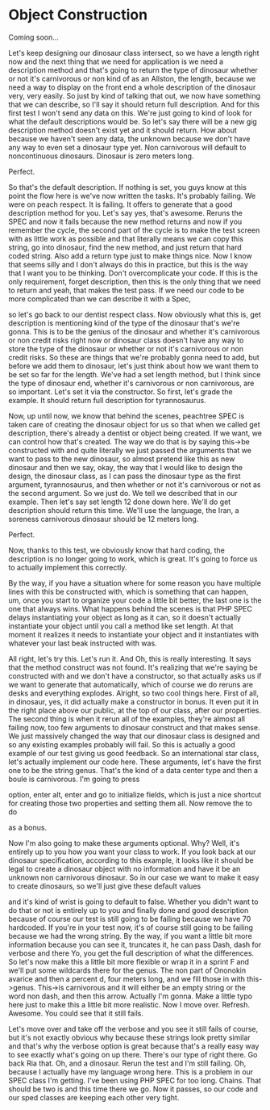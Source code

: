 # Object Construction

Coming soon...

Let's keep designing our dinosaur class intersect, so we have a length right now and
the next thing that we need for application is we need a description method and
that's going to return the type of dinosaur whether or not it's carnivorous or non
kind of as an Allston, the length, because we need a way to display on the front end
a whole description of the dinosaur very, very easily. So just by kind of talking
that out, we now have something that we can describe, so I'll say it should return
full description. And for this first test I won't send any data on this. We're just
going to kind of look for what the default descriptions would be. So let's say there
will be a new gig description method doesn't exist yet and it should return. How
about because we haven't seen any data, the unknown because we don't have any way to
even set a dinosaur type yet. Non carnivorous will default to noncontinuous
dinosaurs. Dinosaur is zero meters long.

Perfect.

So that's the default description. If nothing is set, you guys know at this point the
flow here is we've now written the tasks. It's probably failing. We were on peach
respect. It is failing. It offers to generate that a good description method for you.
Let's say yes, that's awesome. Reruns the SPEC and now it fails because the new
method returns and now if you remember the cycle, the second part of the cycle is to
make the test screen with as little work as possible and that literally means we can
copy this string, go into dinosaur, find the new method, and just return that hard
coded string. Also add a return type just to make things nice. Now I know that seems
silly and I don't always do this in practice, but this is the way that I want you to
be thinking. Don't overcomplicate your code. If this is the only requirement, forget
description, then this is the only thing that we need to return and yeah, that makes
the test pass. If we need our code to be more complicated than we can describe it
with a Spec,

so let's go back to our dentist respect class. Now obviously what this is, get
description is mentioning kind of the type of the dinosaur that's we're gonna. This
is to be the genius of the dinosaur and whether it's carnivorous or non credit risks
right now or dinosaur class doesn't have any way to store the type of the dinosaur or
whether or not it's carnivorous or non credit risks. So these are things that we're
probably gonna need to add, but before we add them to dinosaur, let's just think
about how we want them to be set so far for the length. We've had a set length
method, but I think since the type of dinosaur end, whether it's carnivorous or non
carnivorous, are so important. Let's set it via the constructor. So first, let's
grade the example. It should return full description for tyrannosaurus.

Now, up until now, we know that behind the scenes, peachtree SPEC is taken care of
creating the dinosaur object for us so that when we called get description, there's
already a dentist or object being created. If we want, we can control how that's
created. The way we do that is by saying this->be constructed with and quite
literally we just passed the arguments that we want to pass to the new dinosaur, so
almost pretend like this as new dinosaur and then we say, okay, the way that I would
like to design the design, the dinosaur class, as I can pass the dinosaur type as the
first argument, tyrannosaurus, and then whether or not it's carnivorous or not as the
second argument. So we just do. We tell we described that in our example. Then let's
say set length 12 done down here. We'll do get description should return this time.
We'll use the language, the Iran, a soreness carnivorous dinosaur should be 12 meters
long.

Perfect.

Now, thanks to this test, we obviously know that hard coding, the description is no
longer going to work, which is great. It's going to force us to actually implement
this correctly.

By the way, if you have a situation where for some reason you have multiple lines
with this be constructed with, which is something that can happen, um, once you start
to organize your code a little bit better, the last one is the one that always wins.
What happens behind the scenes is that PHP SPEC delays instantiating your object as
long as it can, so it doesn't actually instantiate your object until you call a
method like set length. At that moment it realizes it needs to instantiate your
object and it instantiates with whatever your last beak instructed with was.

All right, let's try this. Let's run it. And Oh, this is really interesting. It says
that the method construct was not found. It's realizing that we're saying be
constructed with and we don't have a constructor, so that actually asks us if we want
to generate that automatically, which of course we do reruns are desks and everything
explodes. Alright, so two cool things here. First of all, in dinosaur, yes, it did
actually make a constructor in bonus. It even put it in the right place above our
public, at the top of our class, after our properties. The second thing is when it
rerun all of the examples, they're almost all failing now, too few arguments to
dinosaur construct and that makes sense. We just massively changed the way that our
dinosaur class is designed and so any existing examples probably will fail. So this
is actually a good example of our test giving us good feedback. So an international
star class, let's actually implement our code here. These arguments, let's have the
first one to be the string genus. That's the kind of a data center type and then a
boule is carnivorous. I'm going to press

option, enter alt, enter and go to initialize fields, which is just a nice shortcut
for creating those two properties and setting them all. Now remove the to do

as a bonus.

Now I'm also going to make these arguments optional. Why? Well, it's entirely up to
you how you want your class to work. If you look back at our dinosaur specification,
according to this example, it looks like it should be legal to create a dinosaur
object with no information and have it be an unknown non carnivorous dinosaur. So in
our case we want to make it easy to create dinosaurs, so we'll just give these
default values

and it's kind of wrist is going to default to false. Whether you didn't want to do
that or not is entirely up to you and finally done and good description because of
course our test is still going to be failing because we have 70 hardcoded. If you're
in your test now, it's of course still going to be failing because we had the wrong
string. By the way, if you want a little bit more information because you can see it,
truncates it, he can pass Dash, dash for verbose and there Yo, you get the full
description of what the differences. So let's now make this a little bit more
flexible or wrap it in a sprint F and we'll put some wildcards there for the genus.
The non part of Ononokin avarice and then a percent d, four meters long, and we fill
those in with this->genus. This->is carnivorous and it will either be an empty string
or the word non dash, and then this arrow. Actually I'm gonna. Make a little typo
here just to make this a little bit more realistic. Now I move over. Refresh.
Awesome. You could see that it still fails.

Let's move over and take off the verbose and you see it still fails of course, but
it's not exactly obvious why because these strings look pretty similar and that's why
the verbose option is great because that's a really easy way to see exactly what's
going on up there. There's our type of right there. Go back Ria that. Oh, and a
dinosaur. Rerun the test and I'm still failing. Oh, because I actually have my
language wrong here. This is a problem in our SPEC class I'm getting. I've been using
PHP SPEC for too long. Chains. That should be two is and this time there we go. Now
it passes, so our code and our sped classes are keeping each other very tight.